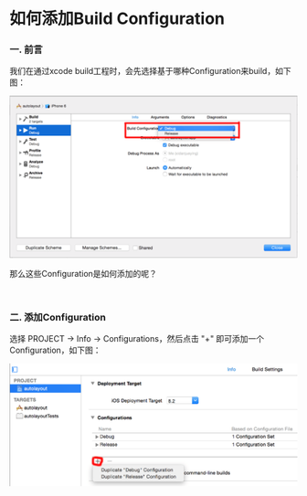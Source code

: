 # 如何添加Build Configuration

### 一. 前言

我们在通过xcode build工程时，会先选择基于哪种Configuration来build，如下图：

![select_build_configuration](../images/select_build_configuration.png)

那么这些Configuration是如何添加的呢？

<br>

### 二. 添加Configuration

选择 PROJECT -> Info -> Configurations，然后点击 "+" 即可添加一个Configuration，如下图：

![add_build_configuration](../images/add_build_configuration.png)